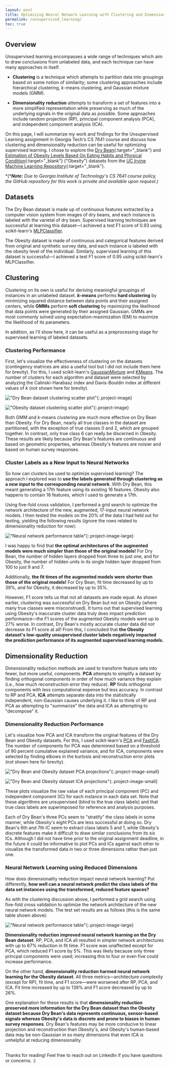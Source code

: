 ```yaml
---
layout: post
title: Optimizing Neural Network Learning with Clustering and Dimensional Reduction
permalink: /unsupervised_learning/
toc: true
---
```


## Overview

Unsupervised learning encompasses a wide range of techniques which aim to draw conclusions from unlabeled data, and each technique can have many approaches in itself. 

 - **Clustering** is a technique which attempts to partition data into groupings based on some notion of similarity; some clustering approaches include hierarchical clustering, *k*-means clustering, and Gaussian mixture models (GMM). 

 - **Dimensionality reduction** attempts to transform a set of features into a more simplified representation while preserving as much of the underlying signals in the original data as possible. Some approaches include random projection (RP), principal component analysis (PCA), and independent component analysis (ICA).

On this page, I will summarize my work and findings for the Unsupervised Learning assignment in Georgia Tech's CS 7641 course and discuss how clustering and dimensionality reduction can be useful for optimizing supervised learning. I chose to explore the [Dry Bean](https://archive.ics.uci.edu/dataset/602/dry+bean+dataset){:target="_blank"} and [Estimation of Obesity Levels Based On Eating Habits and Physical Condition](https://archive.ics.uci.edu/dataset/544/estimation+of+obesity+levels+based+on+eating+habits+and+physical+condition){:target="_blank"} ("Obesity") datasets from the [UC Irvine Machine Learning Repository](https://archive.ics.uci.edu){:target="_blank"}. 

*(****Note:*** *Due to Georgia Institute of Technology's CS 7641 course policy, the GitHub repository for this work is private and available upon request.)*

## Datasets

The Dry Bean dataset is made up of continuous features extracted by a computer vision system from images of dry beans, and each instance is labeled with the varietal of dry bean. Supervised learning techniques are successful at learning this dataset—I achieved a test F1 score of 0.93 using scikit-learn's [MLPClassifier](https://scikit-learn.org/stable/modules/generated/sklearn.neural_network.MLPClassifier.html).

The Obesity dataset is made of continuous and categorical features derived from original and synthetic survey data, and each instance is labeled with the obesity level of the individual. Similarly, supervised learning of this dataset is successful—I achieved a test F1 score of 0.95 using scikit-learn's MLPClassifier.

## Clustering

Clustering on its own is useful for deriving meaningful groupings of instances in an unlabeled dataset. ***k*-means** performs **hard clustering** by minimizing squared distance between data points and their assigned centers, while **GMMs** perform **soft clustering** by maximizing the likelihood that data points were generated by their assigned Gaussian. GMMs are most commonly solved using expectation-maximization (EM) to maximize the likelihood of its parameters.

In addition, as I'll show here, it can be useful as a preprocessing stage for supervised learning of labeled datasets.

### Clustering Performance

First, let's visualize the effectiveness of clustering on the datasets (contingency matrices are also a useful tool but I did not include them here for brevity). For this, I used scikit-learn's [GaussianMixture](https://scikit-learn.org/stable/modules/generated/sklearn.mixture.GaussianMixture.html) and [KMeans](https://scikit-learn.org/stable/modules/generated/sklearn.cluster.KMeans.html). The number of clusters for each algorithm and dataset were selected by analyzing the Calinski-Harabasz index and Davis-Bouldin index at different values of *k* (not shown here for brevity).

!["Dry Bean dataset clustering scatter plot"](/images/p1_drybean_clustering_scat.png "Dry Bean dataset clustering scatter plot"){:.project-image}

!["Obesity dataset clustering scatter plot"](/images/p1_obesity_clustering_scat.png "Obesity dataset clustering scatter plot"){:.project-image}

Both GMM and *k*-means clustering are much more effective on Dry Bean than Obesity. For Dry Bean, nearly all true classes in the dataset are partitioned, with the exception of true classes 0 and 2, which are grouped together. In contrast, only true class 6 can really be discerned in Obesity. These results are likely because Dry Bean's features are continuous and based on geometric properties, whereas Obesity's features are noisier and based on human survey responses.

### Cluster Labels as a New Input to Neural Networks

So how can clusters be used to optimize supervised learning? The approach I explored was to **use the labels generated through clustering as a *new input* to the corresponding neural network**. With Dry Bean, this meant generating a 17th feature using its existing 16 features. Obesity also happens to contain 16 features, which I used to generate a 17th.

Using five-fold cross validation, I performed a grid search to optimize the network architecture of the new, augmented, 17-input neural network models. I then tested the models on the 20% of the data I had held out for testing, yielding the following results (ignore the rows related to dimensionality reduction for now):

!["Neural network performance table"](/images/neuralnetwork_dimred_clustering.png "Neural network performance table"){:.project-image-large}

I was happy to find that **the optimal architectures of the augmented models were much simpler than those of the original models!** For Dry Bean, the number of hidden layers dropped from three to just one, and for Obesity, the number of hidden units in its single hidden layer dropped from 100 to just 9 and 7. 

Additionally, **the fit times of the augmented models were shorter than those of the original models!** For Dry Bean, fit time decreased by up to 39%, and for Obesity, it decreased by up to 35%.

However, F1 score tells us that not all datasets are made equal. As shown earlier, clustering was successful on Dry Bean but not on Obesity (where many true classes were misconstrued). It turns out that supervised learning using Obesity's inaccurate cluster data truly does impact prediction performance—the F1 scores of the augmented Obesity models were up to 27% worse. In contrast, Dry Bean's mostly accurate cluster data did *not* decrease its F1 score at all! From this, I concluded that **the Obesity dataset's low-quality unsupervised cluster labels negatively impacted the prediction performance of its augmented supervised learning models.**

## Dimensionality Reduction

Dimensionality reduction methods are used to transform feature sets into fewer, but more useful, components. **PCA** attempts to simplify a dataset by finding orthogonal components in order of how much variance they explain (i.e., how much reconstruction error they reduce). **RP** finds orthogonal components with less computational expense but less accuracy. In contrast to RP and PCA, **ICA** attempts separate data into the statistically independent, non-Gaussian causes underlying it. I like to think of RP and PCA as attempting to "summarize" the data and ICA as attempting to "decompose" it.

### Dimensionality Reduction Performance

Let's visualize how PCA and ICA transform the original features of the Dry Bean and Obesity datasets. For this, I used scikit-learn's [PCA](https://scikit-learn.org/stable/modules/generated/sklearn.decomposition.PCA.html) and [FastICA](https://scikit-learn.org/stable/modules/generated/sklearn.decomposition.FastICA.html). The number of components for PCA was determined based on a threshold of 90 percent cumulative explained variance, and for ICA, components were selected by finding elbows in the kurtosis and reconstruction error plots (not shown here for brevity).

!["Dry Bean and Obesity dataset PCA projections"](/images/p2_pca_projections.png "Dry Bean and Obesity dataset PCA"){:.project-image-small}

!["Dry Bean and Obesity dataset ICA projections"](/images/p2_ica_projections.png "Dry Bean and Obesity dataset ICA projections"){:.project-image-small}

These plots visualize the raw value of each principal component (PC) and independent component (IC) for each instance in each data set. Note that these algorithms are unsupervised (blind to the true class labels) and that true class labels are superimposed for reference and analysis purposes. 

Each of Dry Bean's three PCs seem to "stratify" the class labels in some manner, while Obesity's eight PCs are less successful at doing so. Dry Bean's 6th and 7th IC seem to extract class labels 5 and 1, while Obesity's discrete features make it difficult to draw similar conclusions from its six ICs. Although I did not have time prior to the original assignment deadline, in the future it could be informative to plot PCs and ICs against each other to visualize the transformed data in two or three dimensions rather than just one.

### Neural Network Learning using Reduced Dimensions

How does dimensionality reduction impact neural network learning? Put differently, **how well can a neural network predict the class labels of the data set instances using the transformed, reduced feature spaces?** 

As with the clustering discussion above, I performed a grid search using five-fold cross validation to optimize the network architecture of the new neural network models. The test set results are as follows (this is the same table shown above):

!["Neural network performance table"](/images/neuralnetwork_dimred_clustering.png "Neural network performance table"){:.project-image-large}

**Dimensionality reduction improved neural network learning on the Dry Bean dataset**. RP, PCA, and ICA all resulted in simpler network architectures with up to 67% reduction in fit time. F1 score was unaffected except for PCA, which reduced F1 score by 5%. This was likely because only three princpal components were used; increasing this to four or even five could increase performance.

On the other hand, **dimensionality reduction harmed neural network learning for the Obesity dataset**. All three metrics—architecture complexity (except for RP), fit time, and F1 score—were worsened after RP, PCA, and ICA. Fit time increased by up to 139% and F1 score decreased by up to 26%.

One explanation for these results is that **dimensionality reduction preserved more information for the Dry Bean dataset than the Obesity dataset because Dry Bean's data represents continuous, sensor-based signals whereas Obesity's data is discrete and prone to biases in human survey responses**. Dry Bean's features may be more conducive to linear projection and reconstruction than Obesity's, and Obesity's human-based data may be non-Gaussian in so many dimensions that even ICA is unhelpful at reducing dimensionality.

\
Thanks for reading! Feel free to reach out on LinkedIn if you have questions or concerns. :)